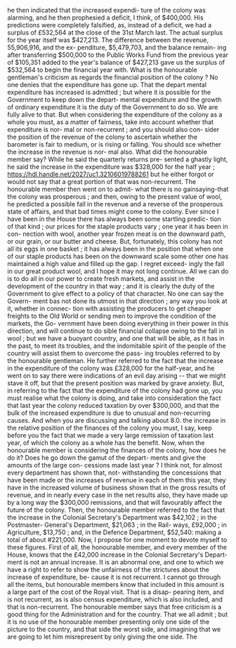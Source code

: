 he then indicated that the increased expendi- ture of the colony was alarming, and he then prophesied a deficit, I think, of $400,000. His predictions were completely falsified, as, instead of a deficit, we had a surplus of £532,564 at the close of the 31st March last. The actual surplus for the year itself was $427,213. The difference between the revenue, 55,906,916, and the ex- penditure, $5,479,703, and the balance remain- ing after transferring $500,000 to the Public Works Fund from the previous year of $105,351 added to the year's balance of $427,213 gave us the surplus of $532,564 to begin the financial year with. What is the honourable gentleman's criticism as regards the financial position of the colony ? No one denies that the expenditure has gone up. That the depart mental expenditure has increased is admitted ; but where it is possible for the Government to keep down the depart- mental expenditure and the growth of ordinary expenditure it is the duty of the Government to do so. We are fully alive to that. But when considering the expenditure of the colony as a whole you must, as a matter of fairness, take into account whether that expenditure is nor- mal or non-recurrent ; and you should also con- sider the position of the revenue of the colony to ascertain whether the barometer is fair to medium, or is rising or falling. You should sce whether the increase in the revenue is nor- mal also. What did the honourable member say? While he said the quarterly returns pre- sented a ghastly light, he said the increase in the expenditure was $328,000 for the half year ; https://hdl.handle.net/2027/uc1.32106019788261 but he either forgot or would not say that a great portion of that was non-recurrent. The honourable member then went on to admit- what there is no gainsaying-that the colony was prosperous ; and then, owing to the present value of wool, he predicted a possible fall in the revenue and a reverse of the prosperous state of affairs, and that bad times might come to the colony. Ever since I have been in the House there has always been some startling predic- tion of that kind ; our prices for the staple products vary ; one year it has been in con- nection with wool, another year frozen meat is on the downward path, or our grain, or our butter and cheese. But, fortunately, this colony has not all its eggs in one basket ; it has always been in the position that when one of our staple products has been on the downward scale some other one has maintained a high value and filled up the gap. I regret exceed- ingly the fall in our great product wool, and I hope it may not long continue. All we can do is to do all in our power to create fresh markets, and assist in the development of the country in that way ; and it is clearly the duty of the Government to give effect to a policy of that character. No one can say the Govern- ment bas not done its utmost in that direction ; any way you look at it, whether in connec- tion with assisting the producers to get cheaper freights to the Old World or sending men to improve the condition of the markets, the Go- vernment have been doing everything in their power in this direction, and will continue to do sible financial collapse owing to the fall in wool ; but we have a buoyant country, and one that will be able, as it has in the past, to meet its troubles, and the indomitable spirit of the people of the country will assist them to overcome the pass- ing troubles referred to by the honourable gentleman. He further referred to the fact that the increase in the expenditure of the colony was £328,000 for the half-year, and he went on to say there were indications of an evil day arising -- that we might stave it off, but that the present position was marked by grave anxiety. But, in referring to the fact that the expenditure of the colony had gone up, you must realise what the colony is doing, and take into consideration the fact that last year the colony reduced taxation by over $300,000, and that the bulk of the increased expenditure is due to unusual and non-recurring causes. And when you are discussing and talking about 8.0. the increase in the relative position of the finances of the colony you must, I say, keep before you the fact that we made a very large remission of taxation last year, of which the colony as a whole has the benefit. Now, when the honourable member is considering the finances of the colony, how does he do it? Does he go down the gamut of the depart- ments and give the amounts of the large con- cessions made last year ? I think not, for almost every department has shown that, not- withstanding the concessions that have been made or the increases of revenue in each of them this year, they have in the increased volume of business shown that in the gross results of revenue, and in nearly every case in the net results also, they have made up by a long way the $300,000 remissions, and that will favourably affect the future of the colony. Then, the honourable member referred to the fact that the increase in the Colonial Secretary's Department was $42,102 ; in the Postmaster- General's Department, $21,063 ; in the Rail- ways, £92,000 ; in Agriculture, $13,750 ; and, in the Defence Department, $52,540: making a total of about #221,000. Now, I propose for one moment to devote myself to these figures. First of all, the honourable member, and every member of the House, knows that the £42,000 increase in the Colonial Secretary's Depart- ment is not an annual increase. It is an abnormal one, and one to which we have a right to refer to show the unfairness of the strictures about the increase of expenditure, be- cause it is not recurrent. I cannot go through all the items, but honourable members know that included in this amount is a large part of the cost of the Royal visit. That is a disap- pearing item, and is not recurrent, as is also census expenditure, which is also included, and that is non-recurrent. The honourable member says that free criticism is a good thing for the Administration and for the country. That we all admit ; but it is no use of the honourable member presenting only one side of the picture to the country, and that side the worst side, and imagining that we are going to let him misrepresent by only giving the one side. The 